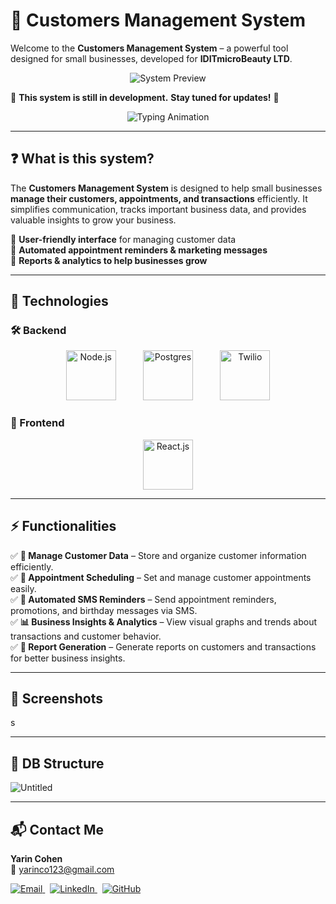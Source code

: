 # 💼 Customers Management System  

Welcome to the **Customers Management System** – a powerful tool designed for small businesses, developed for **IDITmicroBeauty LTD**.  

<p align="center">
  <img src="https://github.com/user-attachments/assets/494a3f77-e6e2-4eaf-bd3a-da24f03b4770" alt="System Preview">
</p>

🚧 **This system is still in development.** **Stay tuned for updates!** 🚀  

<p align="center">
  <img src="https://readme-typing-svg.demolab.com?font=Fira+Code&size=22&pause=1000&color=F70000&width=435&lines=Hey%2C+I'm+Yarin!;Welcome+to+my+GitHub!" alt="Typing Animation">
</p>

---

## ❓ What is this system?  

The **Customers Management System** is designed to help small businesses **manage their customers, appointments, and transactions** efficiently. It simplifies communication, tracks important business data, and provides valuable insights to grow your business.  

🔹 **User-friendly interface** for managing customer data  
🔹 **Automated appointment reminders & marketing messages**  
🔹 **Reports & analytics to help businesses grow**  

---

## 🚀 Technologies  

### 🛠 Backend  
<p align="center">
  <img src="https://github.com/user-attachments/assets/c529b099-56a7-4837-a8d2-dfb298078221" alt="Node.js" height="80">
  &nbsp;&nbsp;&nbsp;&nbsp;&nbsp;&nbsp;&nbsp;&nbsp;&nbsp;
  <img src="https://github.com/user-attachments/assets/d8616983-b21f-4fba-87cd-ff3920d7eae9" alt="Postgres" height="80"> 
  &nbsp;&nbsp;&nbsp;&nbsp;&nbsp;&nbsp;&nbsp;&nbsp;&nbsp;
  <img src="https://github.com/user-attachments/assets/e67cff2a-2318-4bac-bad6-3ba8097a8e89" alt="Twilio" height="80"> 
</p>

### 🎨 Frontend  
<p align="center">
  <img src="https://github.com/user-attachments/assets/85948885-8f45-4083-8c2c-8b0a643e44af" alt="React.js" height="80"> 
</p>

---

## ⚡ Functionalities  

✅ **📂 Manage Customer Data** – Store and organize customer information efficiently.  
✅ **📅 Appointment Scheduling** – Set and manage customer appointments easily.  
✅ **📩 Automated SMS Reminders** – Send appointment reminders, promotions, and birthday messages via SMS.  
✅ **📊 Business Insights & Analytics** – View visual graphs and trends about transactions and customer behavior.  
✅ **📜 Report Generation** – Generate reports on customers and transactions for better business insights.  

---

## 📸 Screenshots  

s

---

## 📐 DB Structure  

![Untitled](https://github.com/user-attachments/assets/631e05f8-1249-4abb-9fc2-4c4d441dac2d)


---

## 📬 Contact Me  

**Yarin Cohen**  
📧 [yarinco123@gmail.com](mailto:yarinco123@gmail.com)  

<p align="left">
  <a href="mailto:yarinco123@gmail.com">
    <img src="https://img.shields.io/badge/Email-D14836?style=for-the-badge&logo=gmail&logoColor=white" alt="Email">
  </a>
  &nbsp;
  <a href="https://www.linkedin.com/in/yarin-cohen-full-stack" target="_blank">
    <img src="https://img.shields.io/badge/LinkedIn-0077B5?style=for-the-badge&logo=linkedin&logoColor=white" alt="LinkedIn">
  </a>
  &nbsp;
  <a href="https://github.com/yarin-cohen02" target="_blank">
    <img src="https://img.shields.io/badge/GitHub-181717?style=for-the-badge&logo=github&logoColor=white" alt="GitHub">
  </a>
</p>
